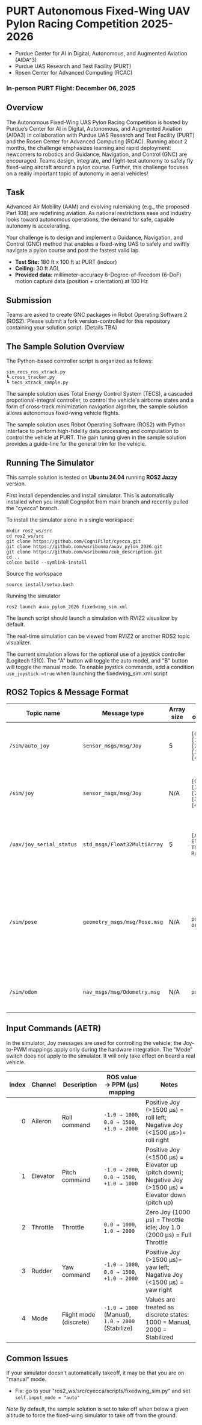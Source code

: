 # PURT Autonomous Fixed-Wing UAV Pylon Racing Competition 2025-2026

* Purdue Center for AI in Digital, Autonomous, and Augmented Aviation (AIDA^3)
* Purdue UAS Research and Test Facility (PURT)
* Rosen Center for Advanced Computing (RCAC)

### **In-person PURT Flight:** December 06, 2025

## Overview
The Autonomous Fixed-Wing UAS Pylon Racing Competition is hosted by Purdue’s Center for AI in Digital, Autonomous, and Augmented Aviation (AIDA3) in collaboration with Purdue UAS Research and Test Facility (PURT) and the Rosen Center for Advanced Computing (RCAC). Running about 2 months, the challenge emphasizes learning and rapid deployment: newcomers to robotics and Guidance, Navigation, and Control (GNC) are encouraged. Teams design, integrate, and flight-test autonomy to safely fly fixed-wing aircraft around a pylon course. Further, this challenge focuses on a really important topic of autonomy in aerial vehicles!

## Task
Advanced Air Mobility (AAM) and evolving rulemaking (e.g., the proposed Part 108) are redefining aviation. As national restrictions ease and industry looks toward autonomous operations, the demand for safe, capable autonomy is accelerating.

Your challenge is to design and implement a Guidance, Navigation, and Control (GNC) method that enables a fixed-wing UAS to safely and swiftly navigate a pylon course and post the fastest valid lap.
* **Test Site:** 180 ft x 100 ft at PURT (indoor)
* **Ceiling:** 30 ft AGL
* **Provided data:** millimeter-accuracy 6-Degree-of-Freedom (6-DoF) motion capture data (position + orientation) at 100 Hz 

## Submission
Teams are asked to create GNC packages in Robot Operating Software 2 (ROS2). Please submit a fork version-controlled for this repository containing your solution script. (Details TBA)

## The Sample Solution Overview

The Python-based controller script is organized as follows:
```
sim_recs_ros_xtrack.py
┗ cross_tracker.py
┗ tecs_xtrack_sample.py
```

The sample solution uses Total Energy Control System (TECS), a cascaded propotional-integral controller, to control the vehicle's airborne states and a form of cross-track minimization navigation algorhm, the sample solution allows autonomous fixed-wing vehicle flights.

The sample solution uses Robot Operating Software (ROS2) with Python interface to perform high-fidelity data processing and computation to control the vehicle at PURT. The gain tuning given in the sample solution provides a guide-line for the general trim for the vehicle.

## Running The Simulator

This sample solution is tested on **Ubuntu 24.04** running **ROS2 Jazzy** version.

First install dependencies and install simulator. This is automatically installed when you install Cognpilot from main branch and recently pulled the "cyecca" branch.

To install the simulator alone in a single workspace:

```
mkdir ros2_ws/src
cd ros2_ws/src
git clone https://github.com/CogniPilot/cyecca.git
git clone https://github.com/wsribunma/auav_pylon_2026.git
git clone https://github.com/wsribunma/cub_description.git 
cd ..
colcon build --symlink-install
```

Source the workspace
```
source install/setup.bash
```

Running the simulator
```
ros2 launch auav_pylon_2026 fixedwing_sim.xml
```
The launch script should launch a simulation with RVIZ2 visualizer by default.

The real-time simulation can be viewed from RVIZ2 or another ROS2 topic visualizer. 

The current simulation allows for the optional use of a joystick controller (Logitech f310). The "A" button will toggle the auto model, and "B" button will toggle the manual mode. To enable joystick commands, add a condition ```use_joystick:=true``` when launching the fixedwing_sim.xml script

## ROS2 Topics & Message Format

| Topic name        | Message type               | Array size | Element order (index)                      | Accepted ranges / format                                                                 | Notes                                                                                              |
|-------------------|----------------------------|------------|--------------------------------------------|-------------------------------------------------------------------------------------------|----------------------------------------------------------------------------------------------------|
| `/sim/auto_joy`   | `sensor_msgs/msg/Joy` | 5          | `[0]=Aileron, [1]=Elevator, [2]=Throttle, [3]=Rudder, [4]=Mode` | Aileron/Elevator/Rudder: `[-1.0, +1.0]` • Throttle: `[0.0, 1.0]` • Mode: `{-1.0, 1.0}` | Default order **AETR + Mode**. This is used for Auto mode. |
| `/sim/joy`   | `sensor_msgs/msg/Joy` | N/A          | `[0]=Aileron, [1]=Elevator, [2]=Throttle, [3]=Rudder, [4]=Mode` | Aileron/Elevator/Rudder: `[-1.0, +1.0]` • Throttle: `[0.0, 1.0]` • Mode: `{-1.0, 1.0}` | Default order **AETR + Mode**. This is used for Manual mode. |
| `/uav/joy_serial_status`   | `std_msgs/Float32MultiArray` | 5          | `[Aileron, Elevator, Throttle, Rudder, Mode]` | Aileron/Elevator/Throttle/Rudder: `[1000,2000]` | Set of 5 PWM signals to be parsed through serial port to Arduino|
| `/sim/pose` | `geometry_msgs/msg/Pose.msg` | N/A | `position, orientation`| N/A | Body-frame position relative to world frame, composed with position and quaternion-coordinate orientation |
| `/sim/odom` | `nav_msgs/msg/Odometry.msg` | N/A | `pose, twist`| N/A | Estimate of position and veloicty in free space |


## Input Commands (AETR)
In the simulator, Joy messages are used for controlling the vehicle; the Joy-to-PWM mappings apply only during the hardware integration. The "Mode" switch does not apply to the simulator. It will only take effect on board a real vehicle.


| Index | Channel   | Description                                        | ROS value → PPM (μs) mapping                            | Notes                                                                                 |
|------:|-----------|----------------------------------------------------|----------------------------------------------------------|---------------------------------------------------------------------------------------|
| 0     | Aileron   | Roll command                                       | `-1.0 → 1000`, `0.0 → 1500`, `+1.0 → 2000`               | Positive Joy (>1500 μs) = roll left; Negative Joy (<1500 μs>)= roll right                                           |
| 1     | Elevator  | Pitch command                                      | `-1.0 → 2000`, `0.0 → 1500`, `+1.0 → 1000`               | Positive Joy (<1500 μs) = Elevator up (pitch down); Negative Joy (>1500 μs) = Elevator down (pitch up) |
| 2     | Throttle  | Throttle                                           | `0.0 → 1000`, `1.0 → 2000`                               | Zero Joy (1000 μs) = Throttle idle; Joy 1.0 (2000 μs) = Full Throttle                                                             |
| 3     | Rudder    | Yaw command                                        | `-1.0 → 1000`, `0.0 → 1500`, `+1.0 → 2000`               | Positive Joy (>1500 μs)= yaw left; Nagative Joy (<1500 μs) = yaw right                                                                 |
| 4     | Mode      | Flight mode (discrete)                             | `-1.0 → 1000` (Manual), `1.0 → 2000` (Stabilize)          | Values are treated as discrete states: 1000 = Manual, 2000 = Stabilized|


## Common Issues
If your simulator doesn't automatically takeoff, it may be that you are on "manual" mode. 
* Fix: go to your "ros2_ws/src/cyecca/scripts/fixedwing_sim.py" and set ```self.input_mode = "auto"```


*Note* By default, the sample solution is set to take off when below a given altitude to force the fixed-wing simulator to take off from the ground.
